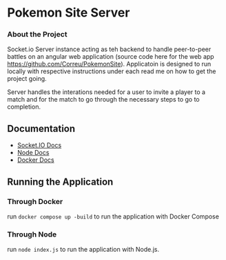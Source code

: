 # Pokemon Site Server

### About the Project
Socket.io Server instance acting as teh backend to handle peer-to-peer battles on an angular web application (source code here for the web app https://github.com/Correu/PokemonSite). Applicatoin is designed to run locally with respective instructions under each read me on how to get the project going.

Server handles the interations needed for a user to invite a player to a match and for the match to go through the necessary steps to go to completion.

## Documentation 
- [Socket.IO Docs](https://socket.io/)
- [Node Docs](https://nodejs.org/docs/latest/api/)
- [Docker Docs](https://docs.docker.com/)

## Running the Application

### Through Docker
run `docker compose up -build` to run the application with Docker Compose

### Through Node
run `node index.js` to run the application with Node.js.
